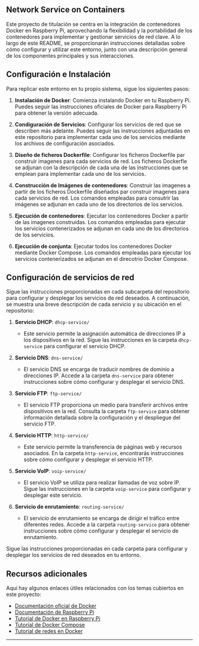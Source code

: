 ## Network Service on Containers

Este proyecto de titulación se centra en la integración de contenedores Docker en Raspberry Pi, aprovechando la flexibilidad y la portabilidad de los contenedores para implementar y gestionar servicios de red clave. A lo largo de este README, se proporcionarán instrucciones detalladas sobre cómo configurar y utilizar este entorno, junto con una descripción general de los componentes principales y sus interacciones.

## Configuración e Instalación

Para replicar este entorno en tu propio sistema, sigue los siguientes pasos:

1. **Instalación de Docker**: Comienza instalando Docker en tu Raspberry Pi. Puedes seguir las instrucciones oficiales de Docker para Raspberry Pi para obtener la versión adecuada.

2. **Condiguración de Servicios**: Configurar los servicios de red que se describen más adelante. Puedes seguir las instrucciones adjuntadas en este repositorio para implementar cada uno de los servicios mediante los archivos de configuración asociados.

3.  **Diseño de ficheros Dockerfile**: Configurar los ficheros Dockerfile par construir imagenes para cada servicios de red. Los ficheros Dockerfle se adjunan con la descripción de cada una de las instrucciones que se emplean para implementar cada uno de los servicios.

5.  **Construcción de Imágenes de contenedores**: Construir las imagenes a partir de los ficheros Dockerfile diseñados par construir imagenes para cada servicios de red. Los comandos empleadas para consutrir las imágenes se adjunan en cada uno de los directorios de los servicios.

6.  **Ejecución de contenedores**: Ejecutar los contenedores Docker a partir de las imagenes construidas. Los comandos empleadas para ejecutar los servicios contenerizados se adjunan en cada uno de los directorios de los servicios.

7.  **Ejecución de conjunta**: Ejecutar todos los contenedores Docker mediante Docker Compose. Los comandos empleadas para ejecutar los servicios contenerizados se adjunan en el direcotrio Docker Compose.
   
## Configuración de servicios de red

Sigue las instrucciones proporcionadas en cada subcarpeta del repositorio para configurar y desplegar los servicios de red deseados. A continuación, se muestra una breve descripción de cada servicio y su ubicación en el repositorio:

1. **Servicio DHCP**: `dhcp-service/`
   - Este servicio permite la asignación automática de direcciones IP a los dispositivos en la red. Sigue las instrucciones en la carpeta `dhcp-service` para configurar el servicio DHCP.

2. **Servicio DNS**: `dns-service/`
   - El servicio DNS se encarga de traducir nombres de dominio a direcciones IP. Accede a la carpeta `dns-service` para obtener instrucciones sobre cómo configurar y desplegar el servicio DNS.

3. **Servicio FTP**: `ftp-service/`
   - El servicio FTP proporciona un medio para transferir archivos entre dispositivos en la red. Consulta la carpeta `ftp-service` para obtener información detallada sobre la configuración y el despliegue del servicio FTP.

4. **Servicio HTTP**: `http-service/`
   - Este servicio permite la transferencia de páginas web y recursos asociados. En la carpeta `http-service`, encontrarás instrucciones sobre cómo configurar y desplegar el servicio HTTP.

5. **Servicio VoIP**: `voip-service/`
   - El servicio VoIP se utiliza para realizar llamadas de voz sobre IP. Sigue las instrucciones en la carpeta `voip-service` para configurar y desplegar este servicio.

6. **Servicio de enrutamiento**: `routing-service/`
   - El servicio de enrutamiento se encarga de dirigir el tráfico entre diferentes redes. Accede a la carpeta `routing-service` para obtener instrucciones sobre cómo configurar y desplegar el servicio de enrutamiento.

Sigue las instrucciones proporcionadas en cada carpeta para configurar y desplegar los servicios de red deseados en tu entorno.


## Recursos adicionales

Aquí hay algunos enlaces útiles relacionados con los temas cubiertos en este proyecto:

- [Documentación oficial de Docker](https://docs.docker.com)
- [Documentación de Raspberry Pi](https://www.raspberrypi.org/documentation/)
- [Tutorial de Docker en Raspberry Pi](https://www.docker.com/blog/happy-pi-day-docker-raspberry-pi/)
- [Tutorial de Docker Compose](https://docs.docker.com/compose/gettingstarted/)
- [Tutorial de redes en Docker](https://docs.docker.com/network/)


---

